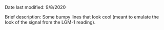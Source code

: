 Date last modified: 9/8/2020

Brief description:
Some bumpy lines that look cool (meant to emulate the look of the signal from the LGM-1 reading).